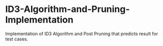 # ID3-Algorithm-and-Pruning-Implementation
Implementation of ID3 Algorithm and Post Pruning that predicts result for test cases.
